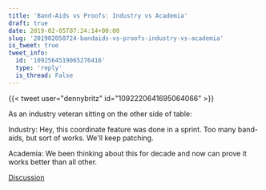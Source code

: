 ```yaml
---
title: 'Band-Aids vs Proofs: Industry vs Academia'
draft: true
date: 2019-02-05T07:24:14+00:00
slug: '201902050724-bandaids-vs-proofs-industry-vs-academia'
is_tweet: true
tweet_info:
  id: '1092564519065276416'
  type: 'reply'
  is_thread: False
---
```




{{< tweet user="dennybritz" id="1092220641695064066" >}}

As an industry veteran sitting on the other side of table:

Industry: Hey, this coordinate feature was done in a sprint. Too many band-aids, but sort of works. We'll keep patching.

Academia: We been thinking about this for decade and now can prove it works better than all other.

[Discussion](https://x.com/sytelus/status/1092564519065276416)
